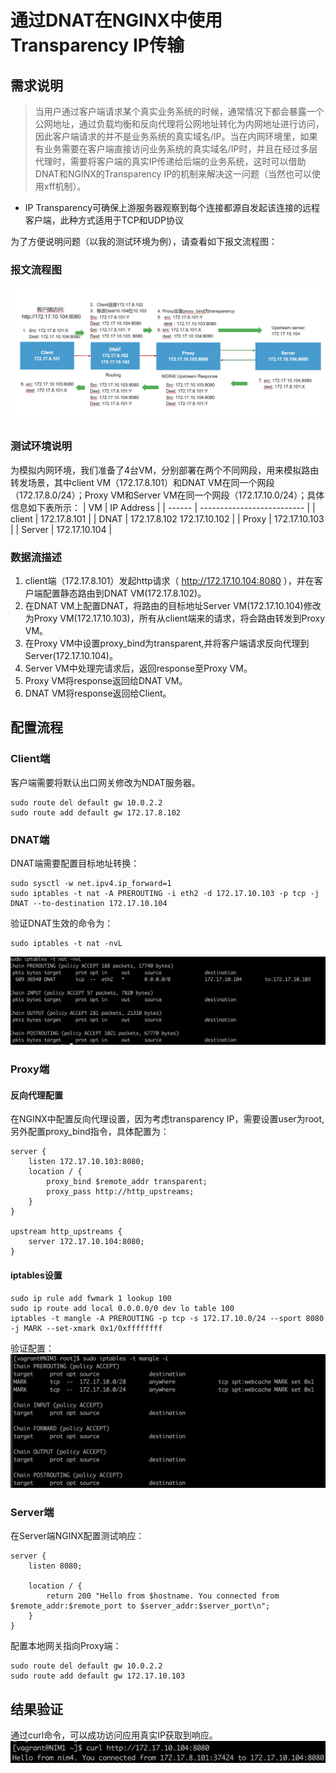 # 通过DNAT在NGINX中使用Transparency IP传输
## 需求说明
>当用户通过客户端请求某个真实业务系统的时候，通常情况下都会暴露一个公网地址，通过负载均衡和反向代理将公网地址转化为内网地址进行访问，因此客户端请求的并不是业务系统的真实域名/IP。当在内网环境里，如果有业务需要在客户端直接访问业务系统的真实域名/IP时，并且在经过多层代理时，需要将客户端的真实IP传递给后端的业务系统，这时可以借助DNAT和NGINX的Transparency IP的机制来解决这一问题（当然也可以使用xff机制）。
- IP Transparency可确保上游服务器观察到每个连接都源自发起该连接的远程客户端，此种方式适用于TCP和UDP协议

为了方便说明问题（以我的测试环境为例），请查看如下报文流程图：
### 报文流程图
![flow](assets/markdown-img-paste-20210526123421428.png)
### 测试环境说明
为模拟内网环境，我们准备了4台VM，分别部署在两个不同网段，用来模拟路由转发场景，其中client VM（172.17.8.101）和DNAT VM在同一个网段（172.17.8.0/24）；Proxy VM和Server VM在同一个网段（172.17.10.0/24）；具体信息如下表所示：
| VM     | IP Address                 |
| ------ | -------------------------- |
| client | 172.17.8.101               |
| DNAT   | 172.17.8.102 172.17.10.102 |
| Proxy  | 172.17.10.103              |
| Server | 172.17.10.104              |

### 数据流描述
1. client端（172.17.8.101）发起http请求（ http://172.17.10.104:8080 ），并在客户端配置静态路由到DNAT VM(172.17.8.102)。
2. 在DNAT VM上配置DNAT，将路由的目标地址Server VM(172.17.10.104)修改为Proxy VM(172.17.10.103)，所有从client端来的请求，将会路由转发到Proxy VM。
3. 在Proxy VM中设置proxy_bind为transparent,并将客户端请求反向代理到Server(172.17.10.104)。
4. Server VM中处理完请求后，返回response至Proxy VM。
5. Proxy VM将response返回给DNAT VM。
6. DNAT VM将response返回给Client。

## 配置流程
### Client端
客户端需要将默认出口网关修改为NDAT服务器。
```config
sudo route del default gw 10.0.2.2
sudo route add default gw 172.17.8.102
```
### DNAT端
DNAT端需要配置目标地址转换：
```config
sudo sysctl -w net.ipv4.ip_forward=1
sudo iptables -t nat -A PREROUTING -i eth2 -d 172.17.10.103 -p tcp -j DNAT --to-destination 172.17.10.104
```
验证DNAT生效的命令为：
```shell
sudo iptables -t nat -nvL
```
![nat](assets/markdown-img-paste-2021052612194126.png)
### Proxy端
#### 反向代理配置
在NGINX中配置反向代理设置，因为考虑transparency IP，需要设置user为root,另外配置proxy_bind指令，具体配置为：
```config
server {
    listen 172.17.10.103:8080;
    location / {
        proxy_bind $remote_addr transparent;
        proxy_pass http://http_upstreams;
    }
}

upstream http_upstreams {
    server 172.17.10.104:8080;
}
```
#### iptables设置
```shell
sudo ip rule add fwmark 1 lookup 100
sudo ip route add local 0.0.0.0/0 dev lo table 100
iptables -t mangle -A PREROUTING -p tcp -s 172.17.10.0/24 --sport 8080 -j MARK --set-xmark 0x1/0xffffffff
```
验证配置：
![mangle](assets/markdown-img-paste-20210526122823576.png)
### Server端
在Server端NGINX配置测试响应：
```config
server {
    listen 8080;

    location / {
        return 200 "Hello from $hostname. You connected from $remote_addr:$remote_port to $server_addr:$server_port\n";
    }
}
```
配置本地网关指向Proxy端：
```shell
sudo route del default gw 10.0.2.2
sudo route add default gw 172.17.10.103
```

## 结果验证
通过curl命令，可以成功访问应用真实IP获取到响应。
![curl](assets/markdown-img-paste-20210526123305419.png)
